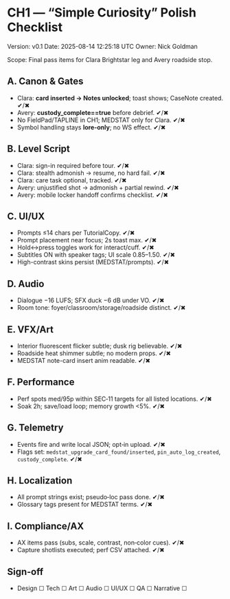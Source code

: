 # CH1 — “Simple Curiosity” Polish Checklist
Version: v0.1
Date: 2025-08-14 12:25:18 UTC
Owner: Nick Goldman

Scope: Final pass items for Clara Brightstar leg and Avery roadside stop.

## A. Canon & Gates
- Clara: **card inserted → Notes unlocked**; toast shows; CaseNote created. ✔/✖
- Avery: **custody_complete==true** before debrief. ✔/✖
- No FieldPad/TAPLINE in CH1; MEDSTAT only for Clara. ✔/✖
- Symbol handling stays **lore-only**; no WS effect. ✔/✖

## B. Level Script
- Clara: sign-in required before tour. ✔/✖
- Clara: stealth admonish → resume, no hard fail. ✔/✖
- Clara: care task optional, tracked. ✔/✖
- Avery: unjustified shot → admonish + partial rewind. ✔/✖
- Avery: mobile locker handoff confirms checklist. ✔/✖

## C. UI/UX
- Prompts ≤14 chars per TutorialCopy. ✔/✖
- Prompt placement near focus; 2s toast max. ✔/✖
- Hold↔press toggles work for interact/cuff. ✔/✖
- Subtitles ON with speaker tags; UI scale 0.85–1.50. ✔/✖
- High-contrast skins persist (MEDSTAT/prompts). ✔/✖

## D. Audio
- Dialogue −16 LUFS; SFX duck −6 dB under VO. ✔/✖
- Room tone: foyer/classroom/storage/roadside distinct. ✔/✖

## E. VFX/Art
- Interior fluorescent flicker subtle; dusk rig believable. ✔/✖
- Roadside heat shimmer subtle; no modern props. ✔/✖
- MEDSTAT note-card insert anim readable. ✔/✖

## F. Performance
- Perf spots med/95p within SEC‑11 targets for all listed locations. ✔/✖
- Soak 2h; save/load loop; memory growth <5%. ✔/✖

## G. Telemetry
- Events fire and write local JSON; opt‑in upload. ✔/✖
- Flags set: `medstat_upgrade_card_found/inserted`, `pin_auto_log_created`, `custody_complete`. ✔/✖

## H. Localization
- All prompt strings exist; pseudo‑loc pass done. ✔/✖
- Glossary tags present for MEDSTAT terms. ✔/✖

## I. Compliance/AX
- AX items pass (subs, scale, contrast, non‑color cues). ✔/✖
- Capture shotlists executed; perf CSV attached. ✔/✖

## Sign‑off
- Design ☐  Tech ☐  Art ☐  Audio ☐  UI/UX ☐  QA ☐  Narrative ☐
